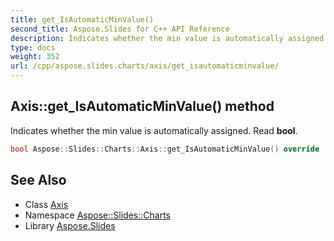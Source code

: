 ```yaml
---
title: get_IsAutomaticMinValue()
second_title: Aspose.Slides for C++ API Reference
description: Indicates whether the min value is automatically assigned. Read bool.
type: docs
weight: 352
url: /cpp/aspose.slides.charts/axis/get_isautomaticminvalue/
---
```

## Axis::get_IsAutomaticMinValue() method


Indicates whether the min value is automatically assigned. Read **bool**.

```cpp
bool Aspose::Slides::Charts::Axis::get_IsAutomaticMinValue() override
```

## See Also

* Class [Axis](./)
* Namespace [Aspose::Slides::Charts](../)
* Library [Aspose.Slides](../../)